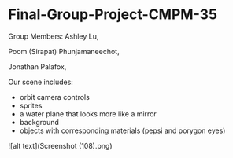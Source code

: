 # Final-Group-Project-CMPM-35

Group Members: 
Ashley Lu,

Poom (Sirapat) Phunjamaneechot,

Jonathan Palafox,

Our scene includes:
* orbit camera controls
* sprites
* a water plane that looks more like a mirror
* background
* objects with corresponding materials (pepsi and porygon eyes)

![alt text](Screenshot (108).png)
